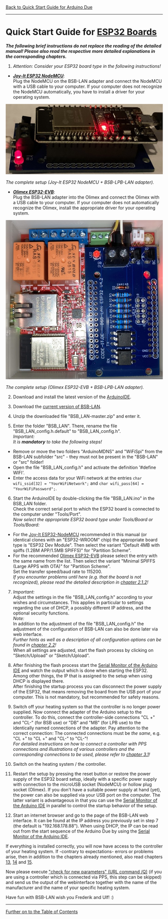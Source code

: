 [Back to Quick Start Guide for Arduino Due](QSG_DUE.md)  

   
---   
       
# Quick Start Guide for [ESP32 Boards](chap01.md#13-esp32)  
***The following brief instructions do not replace the reading of the detailed manual!
Please also read the respective more detailed explanations in the corresponding chapters.***
   
1. *Attention: Consider your ESP32 board type in the following instructions!*   

  - ***[Joy-It ESP32 NodeMCU](chap01.md#1311-esp32-nodemcu-joy-it)***:  
  Plug the NodeMCU on the BSB-LAN adapter and connect the NodeMCU with a USB cable to your computer. If your computer does not recognize the NodeMCU automatically, you have to install a driver for your operating system.   
  
<img src="https://raw.githubusercontent.com/1coderookie/BSB-LPB-LAN_EN/master/docs/pics/ESP32nodeMCU+Adapter.jpeg">
    
*The complete setup (Joy-It ESP32 NodeMCU + BSB-LPB-LAN adapter).*      
  
  - ***[Olimex ESP32-EVB](chap01.mdl#1312-esp32-olimex-esp32-evb)***:  
  Plug the BSB-LAN adapter into the Olimex and connect the Olimex with a USB cable to your computer. If your computer does not automatically recognize the Olimex, install the appropriate driver for your operating system.  
  
<img src="https://raw.githubusercontent.com/1coderookie/BSB-LPB-LAN_EN/master/docs/pics/OlimexESP32EVB_v42_small.jpg">
    
*The complete setup (Olimex ESP32-EVB + BSB-LPB-LAN adapter).*  
  
2. Download and install the latest version of the [ArduinoIDE](https://www.arduino.cc/en/Main/Software).  

3. Download the [current version of BSB-LAN](https://github.com/fredlcore/bsb_lan/archive/master.zip).  

4. Unzip the downloaded file "BSB_LAN-master.zip" and enter it.  

5. Enter the folder "BSB_LAN". There, rename the file "BSB_LAN_config.h.default" to "BSB_LAN_config.h".  
*Important:*  
*It is* ***mandatory*** *to take the following steps!*  
- Remove or move the two folders "ArduinoMDNS" and "WiFiSpi" from the BSB-LAN subfolder "src" - they must not be present in the "BSB-LAN" or "src" folder!  
- Open the file "BSB_LAN_config.h" and activate the definition '#define WIFI'.
- Enter the access data for your WiFi network at the entries `char wifi_ssid[32] = "YourWiFiNetwork";` and `char wifi_pass[64] = "YourWiFiPassword";`.  

6. Start the ArduinoIDE by double-clicking the file "BSB_LAN.ino" in the BSB_LAN folder.  
Check the correct serial port to which the ESP32 board is connected to the computer under "Tools/Port".  
*Now select the appropriate ESP32 board type under Tools/Board or Tools/Board:*  
- For the [Joy-It ESP32-NodeMCU](chap01.md#1311-esp32-nodemcu-joy-it) recommended in this manual (or identical clones with an "ESP32-WROOM" chip) the appropriate board type is "ESP32 Dev Module". Then select the variant "Default 4MB with spiffs (1.2BM APP/1.5MB SPIFFS)" for "Partition Scheme".  
- For the recommended [Olimex ESP32-EVB](chap01.md#1312-esp32-olimex-esp32-evb) please select the entry with the same name from the list. Then select the variant "Minimal SPIFFS (Large APPS with OTA)" for "Partition Scheme".  
Set the transfer speed/baud rate to 115200.  
*If you encounter problems until here (e.g. that the board is not recognized), please read the detailed description in [chapter 2.1.2](chap02.md#212-installation-onto-the-esp32)!*    

7. *Important:*  
Adjust the settings in the file "BSB_LAN_config.h" according to your wishes and circumstances. This applies in particular to settings regarding the use of DHCP, a possibly different IP address, and the optional security functions.  
*Note:*  
In addition to the adjustment of the file "BSB_LAN_config.h" the adjustment of the configuration of BSB-LAN can also be done later via web interface.  
*Further hints as well as a description of all configuration options can be found in [chapter 2.2](chap02.md#22-configuration)!*  
When all settings are adjusted, start the flash process by clicking on "Sketch/Upload" or "Sketch/Upload".  
  
8. After finishing the flash process start the [Serial Monitor of the Arduino IDE](chap12.md#122-serial-monitor) and watch the output which is done when starting the ESP32. Among other things, the IP that is assigned to the setup when using DHCP is displayed there.  
After finishing the startup process you can disconnect the power supply of the ESP32, that means  removing the board from the USB port of your computer. This is not mandatory, but recommended for safety reasons.  
  
9. Switch off your heating system so that the controller is no longer power supplied. Now connect the adapter of the Arduino setup to the controller. To do this, connect the controller-side connections "CL +" and "CL-" (for BSB use) or "DB" and "MB" (for LPB use) to the identically named connections of the adapter. Pay attention to the correct connection: The connected connections must be *the same*, e.g. "CL +" to "CL +" and "CL-" to "CL-"!  
*For detailed instructions on how to connect a controller with PPS connections and illustrations of various controllers and the corresponding connections to be used, please refer to [chapter 3.1](chap03.md#31-connecting-the-adapter)!*  

10. Switch on the heating system / the controller.

11. Restart the setup by pressing the reset button or restore the power supply of the ESP32 board setup, ideally with a specific power supply with connection to the microUSB socket (NodeMCU) or hollow plug socket (Olimex). If you don't have a suitable power supply at hand (yet), the power can also be supplied via your USB port on the computer. The latter variant is advantageous in that you can use the [Serial Monitor of the Arduino IDE](chap12.md#122-serial-monitor) in parallel to control the startup behavior of the setup.  

12. Start an internet browser and go to the page of the BSB-LAN web interface. It can be found at the IP address you previously set in step 7 (the default is "192.168.178.88"). When using DHCP, the IP can be read out from the start sequence of the Arduino Due by using the [Serial Monitor of the Arduino IDE](chap12.md#122-serial-monitor). 

If everything is installed correctly, you will now have access to the controller of your heating system. If -contrary to expectations- errors or problems arise, then in addition to the chapters already mentioned, also read chapters [13](chap13.md), [14](chap14.md) and [15](chap15.md).  
  
Now please execute ["check for new parameters" (URL command /Q)](chap03.md#33-checking-for-non-released-controller-specific-command-ids) (if you are using a controller which is connected via PPS, this step can be skipped) and send us the output of the webinterface together with the name of the manufacturer and the name of your specific heating system.   

Have fun with BSB-LAN wish you Frederik and Ulf! :)  
      
---  

[Further on to the Table of Contents](toc.md)      

